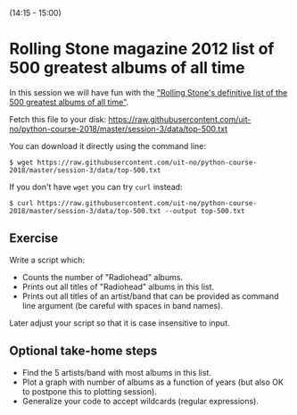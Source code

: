 (14:15 - 15:00)


# Rolling Stone magazine 2012 list of 500 greatest albums of all time

In this session we will have fun with the
["Rolling Stone's definitive list of the 500 greatest albums of all time"](https://www.rollingstone.com/music/music-lists/500-greatest-albums-of-all-time-156826/).

Fetch this file to your disk:
https://raw.githubusercontent.com/uit-no/python-course-2018/master/session-3/data/top-500.txt

You can download it directly using the command line:

```shell
$ wget https://raw.githubusercontent.com/uit-no/python-course-2018/master/session-3/data/top-500.txt
```

If you don't have `wget` you can try `curl` instead:

```shell
$ curl https://raw.githubusercontent.com/uit-no/python-course-2018/master/session-3/data/top-500.txt --output top-500.txt
```

## Exercise

Write a script which:
- Counts the number of "Radiohead" albums.
- Prints out all titles of "Radiohead" albums in this list.
- Prints out all titles of an artist/band that can be provided
  as command line argument (be careful with spaces in band names).

Later adjust your script so that it is case insensitive to input.


## Optional take-home steps

- Find the 5 artists/band with most albums in this list.
- Plot a graph with number of albums as a function of years
  (but also OK to postpone this to plotting session).
- Generalize your code to accept wildcards (regular expressions).
